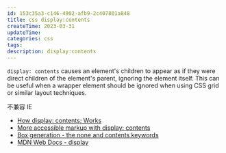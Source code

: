 ```yaml
---
id: 153c35a3-c146-4902-afb9-2c407801a848
title: css display:contents
createTime: 2023-03-31
updateTime:
categories: css
tags:
description: display:contents
---
```


`display: contents` causes an element's children to appear as if they were direct children of the element's parent, ignoring the element itself. This can be useful when a wrapper element should be ignored when using CSS grid or similar layout techniques.

不兼容 IE

- [How display: contents; Works](https://bitsofco.de/how-display-contents-works/)
- [More accessible markup with display: contents](https://hidde.blog/more-accessible-markup-with-display-contents/)
- [Box generation - the none and contents keywords](https://www.w3.org/TR/css-display-3/#box-generation)
- [MDN Web Docs - display](https://developer.mozilla.org/en-US/docs/Web/CSS/display#display_contents)

